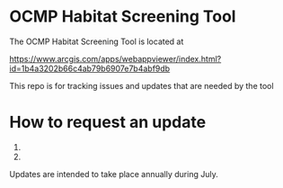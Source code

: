 # OCMP Habitat Screening Tool 

The OCMP Habitat Screening Tool is located at 

https://www.arcgis.com/apps/webappviewer/index.html?id=1b4a3202b66c4ab79b6907e7b4abf9db

This repo is for tracking issues and updates that are needed by the tool

# How to request an update

1.
2.

Updates are intended to take place annually during July.
